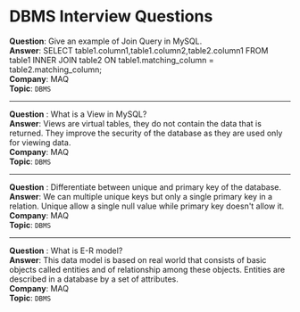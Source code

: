 # DBMS Interview Questions

**Question**: Give an example of Join Query in MySQL. <br/>
**Answer**: SELECT table1.column1,table1.column2,table2.column1 FROM table1 INNER JOIN table2 ON table1.matching_column = table2.matching_column; <br/>
**Company**: MAQ  <br/>
**Topic**: `DBMS` <br/>

<hr/>

**Question** : What is a View in MySQL? <br/>
**Answer**: Views are virtual tables, they do not contain the data that is returned. They improve the security of the database as they are used 
only for viewing data. <br/>
**Company**: MAQ  <br/>
**Topic**: `DBMS` <br/>

<hr/>

**Question** : Differentiate between unique and primary key of the database. <br/>
**Answer**: We can multiple unique keys but only a single primary key in a relation. Unique allow a single null value while primary key doesn't allow it. <br/>
**Company**: MAQ  <br/>
**Topic**: `DBMS` <br/>

<hr/>

**Question** : What is E-R model? <br/>
**Answer**: This data model is based on real world that consists of basic objects  called entities and of relationship among these objects. Entities are described in a database by a set of attributes.  <br/>
**Company**: MAQ  <br/>
**Topic**: `DBMS` <br/>
